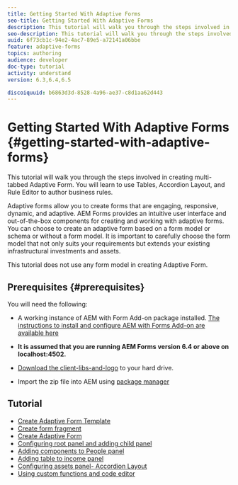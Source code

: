 ```yaml
---
title: Getting Started With Adaptive Forms
seo-title: Getting Started With Adaptive Forms
description: This tutorial will walk you through the steps involved in creating multi-tabbed Adaptive Form. You will learn to use Tables, Accordion Layout, and Rule Editor to author business rules. 
seo-description: This tutorial will walk you through the steps involved in creating multi-tabbed Adaptive Form. You will learn to use Tables, Accordion Layout, and Rule Editor to author business rules. 
uuid: 6f73cb1c-94e2-4ac7-89e5-a72141a06bbe
feature: adaptive-forms
topics: authoring
audience: developer
doc-type: tutorial
activity: understand
version: 6.3,6.4,6.5

discoiquuid: b6863d3d-8528-4a96-ae37-c8d1aa62d443
---
```


# Getting Started With Adaptive Forms {#getting-started-with-adaptive-forms}

This tutorial will walk you through the steps involved in creating multi-tabbed Adaptive Form. You will learn to use Tables, Accordion Layout, and Rule Editor to author business rules. 

Adaptive forms allow you to create forms that are engaging, responsive, dynamic, and adaptive. AEM Forms provides an intuitive user interface and out-of-the-box components for creating and working with adaptive forms. You can choose to create an adaptive form based on a form model or schema or without a form model. It is important to carefully choose the form model that not only suits your requirements but extends your existing infrastructural investments and assets.

This tutorial does not use any form model in creating Adaptive Form.

## Prerequisites {#prerequisites}

You will need the following:

* A working instance of AEM with Form Add-on package installed. [The instructions to install and configure AEM with Forms Add-on are available here](/help/forms/adaptive-forms/installing-aem-form-on-windows-tutorial-use.md)

* **It is assumed that you are running AEM Forms version 6.4 or above on localhost:4502.**

* [Download the client-libs-and-logo](assets/client-libs-and-logo.zip) to your hard drive.

* Import the zip file into AEM using [package manager ](http://localhost:4502/crx/packmgr/index.jsp)

## Tutorial

* [Create Adaptive Form Template](create-af-template.md)
* [Create form fragment](create-form-fragment.md)
* [Create Adaptive Form](part1.md)
* [Configuring root panel and adding child panel](part2.md)
* [Adding components to People panel](part3.md)
* [Adding table to income panel](part4.md)
* [Configuring assets panel- Accordion Layout](part5.md)
* [Using custom functions and code editor](part6.md)

